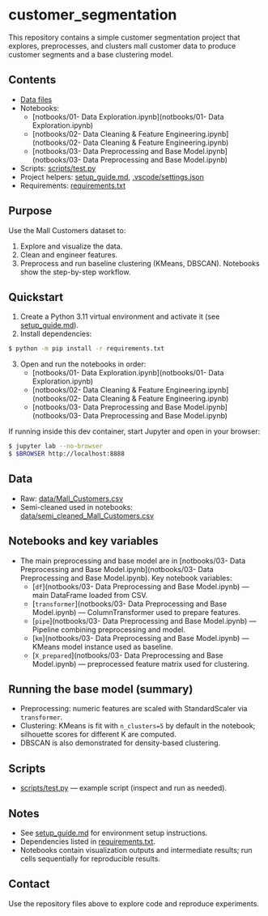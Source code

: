# customer_segmentation

This repository contains a simple customer segmentation project that explores, preprocesses, and clusters mall customer data to produce customer segments and a base clustering model.

## Contents
- [Data files](data)
- Notebooks:
  - [notbooks/01- Data Exploration.ipynb](notbooks/01- Data Exploration.ipynb)
  - [notbooks/02- Data Cleaning & Feature Engineering.ipynb](notbooks/02- Data Cleaning & Feature Engineering.ipynb)
  - [notbooks/03- Data Preprocessing and Base Model.ipynb](notbooks/03- Data Preprocessing and Base Model.ipynb)
- Scripts: [scripts/test.py](scripts/test.py)
- Project helpers: [setup_guide.md](setup_guide.md), [.vscode/settings.json](.vscode/settings.json)
- Requirements: [requirements.txt](requirements.txt)

## Purpose
Use the Mall Customers dataset to:
1. Explore and visualize the data.
2. Clean and engineer features.
3. Preprocess and run baseline clustering (KMeans, DBSCAN).
Notebooks show the step-by-step workflow.

## Quickstart

1. Create a Python 3.11 virtual environment and activate it (see [setup_guide.md](setup_guide.md)).
2. Install dependencies:
```sh
$ python -m pip install -r requirements.txt
```
3. Open and run the notebooks in order:
   - [notbooks/01- Data Exploration.ipynb](notbooks/01- Data Exploration.ipynb)
   - [notbooks/02- Data Cleaning & Feature Engineering.ipynb](notbooks/02- Data Cleaning & Feature Engineering.ipynb)
   - [notbooks/03- Data Preprocessing and Base Model.ipynb](notbooks/03- Data Preprocessing and Base Model.ipynb)

If running inside this dev container, start Jupyter and open in your browser:
```sh
$ jupyter lab --no-browser
$ $BROWSER http://localhost:8888
```

## Data
- Raw: [data/Mall_Customers.csv](data/Mall_Customers.csv)
- Semi-cleaned used in notebooks: [data/semi_cleaned_Mall_Customers.csv](data/semi_cleaned_Mall_Customers.csv)

## Notebooks and key variables
- The main preprocessing and base model are in [notbooks/03- Data Preprocessing and Base Model.ipynb](notbooks/03- Data Preprocessing and Base Model.ipynb). Key notebook variables:
  - [`df`](notbooks/03- Data Preprocessing and Base Model.ipynb) — main DataFrame loaded from CSV.
  - [`transformer`](notbooks/03- Data Preprocessing and Base Model.ipynb) — ColumnTransformer used to prepare features.
  - [`pipe`](notbooks/03- Data Preprocessing and Base Model.ipynb) — Pipeline combining preprocessing and model.
  - [`km`](notbooks/03- Data Preprocessing and Base Model.ipynb) — KMeans model instance used as baseline.
  - [`X_prepared`](notbooks/03- Data Preprocessing and Base Model.ipynb) — preprocessed feature matrix used for clustering.

## Running the base model (summary)
- Preprocessing: numeric features are scaled with StandardScaler via `transformer`.
- Clustering: KMeans is fit with `n_clusters=5` by default in the notebook; silhouette scores for different K are computed.
- DBSCAN is also demonstrated for density-based clustering.

## Scripts
- [scripts/test.py](scripts/test.py) — example script (inspect and run as needed).

## Notes
- See [setup_guide.md](setup_guide.md) for environment setup instructions.
- Dependencies listed in [requirements.txt](requirements.txt).
- Notebooks contain visualization outputs and intermediate results; run cells sequentially for reproducible results.

## Contact
Use the repository files above to explore code and reproduce experiments.
